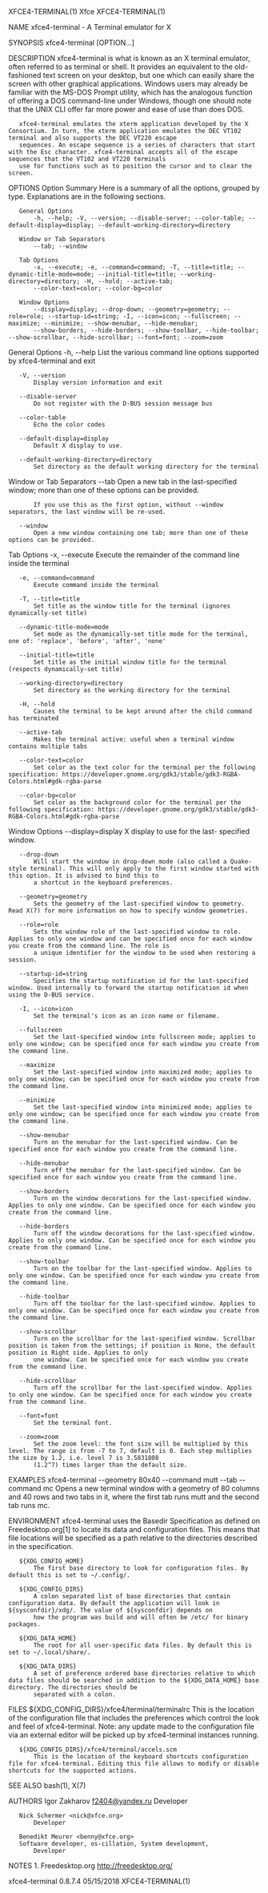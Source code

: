 XFCE4-TERMINAL(1)                                                                          Xfce                                                                         XFCE4-TERMINAL(1)

NAME
       xfce4-terminal - A Terminal emulator for X

SYNOPSIS
       xfce4-terminal [OPTION...]

DESCRIPTION
       xfce4-terminal is what is known as an X terminal emulator, often referred to as terminal or shell. It provides an equivalent to the old-fashioned text screen on your desktop, but
       one which can easily share the screen with other graphical applications. Windows users may already be familiar with the MS-DOS Prompt utility, which has the analogous function of
       offering a DOS command-line under Windows, though one should note that the UNIX CLI offer far more power and ease of use than does DOS.

       xfce4-terminal emulates the xterm application developed by the X Consortium. In turn, the xterm application emulates the DEC VT102 terminal and also supports the DEC VT220 escape
       sequences. An escape sequence is a series of characters that start with the Esc character. xfce4-terminal accepts all of the escape sequences that the VT102 and VT220 terminals
       use for functions such as to position the cursor and to clear the screen.

OPTIONS
   Option Summary
       Here is a summary of all the options, grouped by type. Explanations are in the following sections.

       General Options
           -h, --help; -V, --version; --disable-server; --color-table; --default-display=display; --default-working-directory=directory

       Window or Tab Separators
           --tab; --window

       Tab Options
           -x, --execute; -e, --command=command; -T, --title=title; --dynamic-title-mode=mode; --initial-title=title; --working-directory=directory; -H, --hold; --active-tab;
           --color-text=color; --color-bg=color

       Window Options
           --display=display; --drop-down; --geometry=geometry; --role=role; --startup-id=string; -I, --icon=icon; --fullscreen; --maximize; --minimize; --show-menubar, --hide-menubar;
           --show-borders, --hide-borders; --show-toolbar, --hide-toolbar; --show-scrollbar, --hide-scrollbar; --font=font; --zoom=zoom

   General Options
       -h, --help
           List the various command line options supported by xfce4-terminal and exit

       -V, --version
           Display version information and exit

       --disable-server
           Do not register with the D-BUS session message bus

       --color-table
           Echo the color codes

       --default-display=display
           Default X display to use.

       --default-working-directory=directory
           Set directory as the default working directory for the terminal

   Window or Tab Separators
       --tab
           Open a new tab in the last-specified window; more than one of these options can be provided.

           If you use this as the first option, without --window separators, the last window will be re-used.

       --window
           Open a new window containing one tab; more than one of these options can be provided.

   Tab Options
       -x, --execute
           Execute the remainder of the command line inside the terminal

       -e, --command=command
           Execute command inside the terminal

       -T, --title=title
           Set title as the window title for the terminal (ignores dynamically-set title)

       --dynamic-title-mode=mode
           Set mode as the dynamically-set title mode for the terminal, one of: 'replace', 'before', 'after', 'none'

       --initial-title=title
           Set title as the initial window title for the terminal (respects dynamically-set title)

       --working-directory=directory
           Set directory as the working directory for the terminal

       -H, --hold
           Causes the terminal to be kept around after the child command has terminated

       --active-tab
           Makes the terminal active: useful when a terminal window contains multiple tabs

       --color-text=color
           Set color as the text color for the terminal per the following specification: https://developer.gnome.org/gdk3/stable/gdk3-RGBA-Colors.html#gdk-rgba-parse

       --color-bg=color
           Set color as the background color for the terminal per the following specification: https://developer.gnome.org/gdk3/stable/gdk3-RGBA-Colors.html#gdk-rgba-parse

   Window Options
       --display=display
           X display to use for the last- specified window.

       --drop-down
           Will start the window in drop-down mode (also called a Quake-style terminal). This will only apply to the first window started with this option. It is advised to bind this to
           a shortcut in the keyboard preferences.

       --geometry=geometry
           Sets the geometry of the last-specified window to geometry. Read X(7) for more information on how to specify window geometries.

       --role=role
           Sets the window role of the last-specified window to role. Applies to only one window and can be specified once for each window you create from the command line. The role is
           a unique identifier for the window to be used when restoring a session.

       --startup-id=string
           Specifies the startup notification id for the last-specified window. Used internally to forward the startup notification id when using the D-BUS service.

       -I, --icon=icon
           Set the terminal's icon as an icon name or filename.

       --fullscreen
           Set the last-specified window into fullscreen mode; applies to only one window; can be specified once for each window you create from the command line.

       --maximize
           Set the last-specified window into maximized mode; applies to only one window; can be specified once for each window you create from the command line.

       --minimize
           Set the last-specified window into minimized mode; applies to only one window; can be specified once for each window you create from the command line.

       --show-menubar
           Turn on the menubar for the last-specified window. Can be specified once for each window you create from the command line.

       --hide-menubar
           Turn off the menubar for the last-specified window. Can be specified once for each window you create from the command line.

       --show-borders
           Turn on the window decorations for the last-specified window. Applies to only one window. Can be specified once for each window you create from the command line.

       --hide-borders
           Turn off the window decorations for the last-specified window. Applies to only one window. Can be specified once for each window you create from the command line.

       --show-toolbar
           Turn on the toolbar for the last-specified window. Applies to only one window. Can be specified once for each window you create from the command line.

       --hide-toolbar
           Turn off the toolbar for the last-specified window. Applies to only one window. Can be specified once for each window you create from the command line.

       --show-scrollbar
           Turn on the scrollbar for the last-specified window. Scrollbar position is taken from the settings; if position is None, the default position is Right side. Applies to only
           one window. Can be specified once for each window you create from the command line.

       --hide-scrollbar
           Turn off the scrollbar for the last-specified window. Applies to only one window. Can be specified once for each window you create from the command line.

       --font=font
           Set the terminal font.

       --zoom=zoom
           Set the zoom level: the font size will be multiplied by this level. The range is from -7 to 7, default is 0. Each step multiplies the size by 1.2, i.e. level 7 is 3.5831808
           (1.2^7) times larger than the default size.

EXAMPLES
       xfce4-terminal --geometry 80x40 --command mutt --tab --command mc
           Opens a new terminal window with a geometry of 80 columns and 40 rows and two tabs in it, where the first tab runs mutt and the second tab runs mc.

ENVIRONMENT
       xfce4-terminal uses the Basedir Specification as defined on Freedesktop.org[1] to locate its data and configuration files. This means that file locations will be specified as a
       path relative to the directories described in the specification.

       ${XDG_CONFIG_HOME}
           The first base directory to look for configuration files. By default this is set to ~/.config/.

       ${XDG_CONFIG_DIRS}
           A colon separated list of base directories that contain configuration data. By default the application will look in ${sysconfdir}/xdg/. The value of ${sysconfdir} depends on
           how the program was build and will often be /etc/ for binary packages.

       ${XDG_DATA_HOME}
           The root for all user-specific data files. By default this is set to ~/.local/share/.

       ${XDG_DATA_DIRS}
           A set of preference ordered base directories relative to which data files should be searched in addition to the ${XDG_DATA_HOME} base directory. The directories should be
           separated with a colon.

FILES
       ${XDG_CONFIG_DIRS}/xfce4/terminal/terminalrc
           This is the location of the configuration file that includes the preferences which control the look and feel of xfce4-terminal. Note: any update made to the configuration
           file via an external editor will be picked up by xfce4-terminal instances running.

       ${XDG_CONFIG_DIRS}/xfce4/terminal/accels.scm
           This is the location of the keyboard shortcuts configuration file for xfce4-terminal. Editing this file allows to modify or disable shortcuts for the supported actions.

SEE ALSO
       bash(1), X(7)

AUTHORS
       Igor Zakharov <f2404@yandex.ru>
           Developer

       Nick Schermer <nick@xfce.org>
           Developer

       Benedikt Meurer <benny@xfce.org>
       Software developer, os-cillation, System development,
           Developer

NOTES
        1. Freedesktop.org
           http://freedesktop.org/

xfce4-terminal 0.8.7.4                                                                  05/15/2018                                                                      XFCE4-TERMINAL(1)
